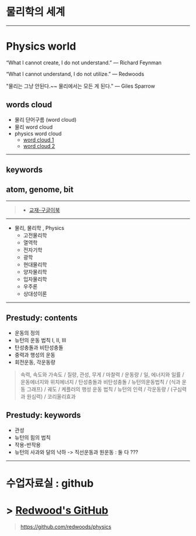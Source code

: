 # 물리학의 세계  

---

# Physics world

“What I cannot create, I do not understand.”
— Richard Feynman

“What I cannot understand, I do not utilize.”
— Redwoods

"물리는 그냥 안된다.~~ 물리에서는 모든 게 된다."
— Giles Sparrow

## words cloud

- 물리 단어구름 (word cloud)
- 물리 word cloud
- physics word cloud
    - [word cloud 1](https://www.google.com/search?q=physics+word+cloud&source=lnms&tbm=isch&sa=X&ved=0ahUKEwib_PDUtbPkAhXOad4KHXbQCYEQ_AUIESgB&biw=1514&bih=978&dpr=1.25#imgrc=LrDBpIdM7p6HxM:)
    -  [word cloud 2](https://www.google.com/search?q=physics+word+cloud&source=lnms&tbm=isch&sa=X&ved=0ahUKEwib_PDUtbPkAhXOad4KHXbQCYEQ_AUIESgB&biw=1514&bih=978&dpr=1.25#imgrc=IZFF0DJy2cqO-M:)

---

## keywords

## atom, genome, bit

---
> - [교재-구글이북](https://books.google.co.kr/books?id=fVgzDwAAQBAJ&pg=PT9&lpg=PT9&dq=%EC%A7%88%EB%9F%89+%EA%B4%80%EC%84%B1+%EB%AC%B4%EA%B2%8C&source=bl&ots=qETYTIeDQa&sig=ACfU3U03GoLroFvgyDAEoghcWkENtb3W6w&hl=ko&sa=X&ved=2ahUKEwiJ2r6e7vjgAhVdyYsBHSwRBLEQ6AEwCnoECAEQAQ#v=onepage&q=%EC%A7%88%EB%9F%89%20%EA%B4%80%EC%84%B1%20%EB%AC%B4%EA%B2%8C&f=false)
---

- 물리, 물리학 , Physics
  - 고전물리학
  - 열역학
  - 전자기학
  - 광학
  - 현대물리학
  - 양자물리학
  - 입자물리학
  - 우주론
  - 상대성이론

---

## Prestudy: contents

- 운동의 정의
- 뉴턴의 운동 법칙 I, II, III
- 탄성충돌과 비탄성충돌
- 중력과 행성의 운동
- 회전운동, 각운동량

> 속력, 속도와 가속도 / 질량, 관성, 무게 / 마찰력 / 운동량 / 일, 에너지와 일률 / 운동에너지와 위치에너지 / 탄성충돌과 비탄성충돌 / 뉴턴의운동법칙 / (식과 운동 그래프) / 궤도 / 케플러의 행성 운동 법칙 / 뉴턴의 인력 / 각운동량 / (구심력과 원심력) / 코리올리효과

## Prestudy: keywords

- 관성
- 뉴턴의 힘의 법칙
- 작용-반작용
- 뉴턴의 사과와 달의 낙하 -> 직선운동과 원운동 : 둘 다 ???

---

# 수업자료실 : github

# > [Redwood's GitHub](https://github.com/redwoods/physics)

> https://github.com/redwoods/physics
